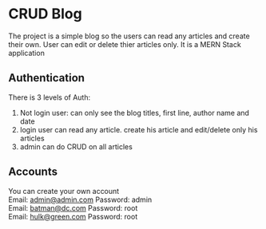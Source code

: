 # CRUD Blog

The project is a simple blog so the users can read any articles and create their own.
User can edit or delete thier articles only.
It is a MERN Stack application

## Authentication

There is 3 levels of Auth:

1. Not login user: can only see the blog titles, first line, author name and date
2. login user can read any article. create his article and edit/delete only his articles
3. admin can do CRUD on all articles

## Accounts

You can create your own account <br />
Email: admin@admin.com Password: admin <br />
Email: batman@dc.com Password: root <br />
Email: hulk@green.com Password: root <br />
